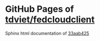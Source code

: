 GitHub Pages of [tdviet/fedcloudclient](https://github.com/tdviet/fedcloudclient.git)
===
Sphinx html documentation of [33aab425](https://github.com/tdviet/fedcloudclient/tree/33aab42529b6484e5d8093c4aaff7f7ba097bcc7)
